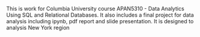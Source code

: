 This is work for Columbia University course APAN5310 - Data Analytics Using SQL and Relational Databases.
It also includes a final project for data analysis including ipynb, pdf report and slide presentation. 
It is designed to analysis New York region 
